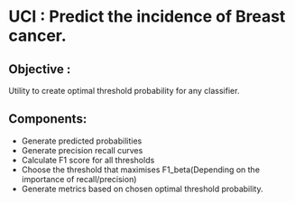 # UCI : Predict the incidence of Breast cancer. 
## Objective :
Utility to create optimal threshold probability for any classifier. 

## Components:
 - Generate predicted probabilities
 - Generate precision recall curves
 - Calculate F1 score for all thresholds
 - Choose the threshold that maximises F1_beta(Depending on the importance of recall/precision)
 - Generate metrics based on chosen optimal threshold probability.
 
